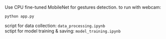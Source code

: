 Use CPU fine-tuned MobileNet for gestures detection. to run with webcam: 
````
python app.py
````
script for data collection: ````data_processing.ipynb```` <br />
sctipt for model training & saving: ````model_training.ipynb````
